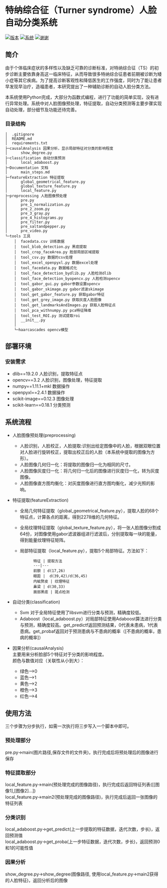 # 特纳综合征（Turner syndrome）人脸自动分类系统
[![版本](https://img.shields.io/badge/python-2.7.12-blue.svg)](https://git.oschina.net/researchimage/facedig)
[![系统](https://img.shields.io/badge/system-CentOS%2CUbuntu%2CWindows-blue.svg)](https://git.oschina.net/researchimage/facedig)
[![谢谢](https://img.shields.io/badge/Say%20Thanks-!-green.svg)](https://git.oschina.net/researchimage/facedig)

## 简介
由于个体临床症状的多样性以及缺乏可靠的诊断标准，对特纳综合征（TS）的初步诊断主要依靠身高这一临床特征，从而导致很多特纳综合征患者前期被诊断为矮小症等其它疾病。为了提高诊断客观性和降低医生的工作强度，同时为了能让患者早发现早治疗，造福患者，本研究提出了一种辅助诊断的自动人脸分类方法。  

本系统使用Python完成，大部分为函数式编程，进行了功能的简单实现，没有进行异常处理。系统中对人脸图像预处理，特征提取，自动分类预测等主要步骤实现自动处理，部分细节及功能还待完善。

### 目录结构

    │  .gitignore
    │  README.md
    │  requirements.txt
    ├─causalAnalysis 因果分析，显示局部特征对分类的影响程度
    │      show_degree.py
    ├─classification 自动分类预测
    │      local_adaboost.py
    ├─Documentation 文档
    │      main_steps.md
    ├─featureExtraction 特征提取
    │      global_geometrical_feature.py
    │      global_texture_feature.py
    │      local_feature.py
    ├─preprocessing 人脸图像预处理
    │      pre.py
    │      pre_1_normalization.py
    │      pre_2_zoom.py
    │      pre_3_gray.py
    │      pre_4_histograms.py
    │      pre_filter.py
    │      pre_saltandpepper.py
    │      pre_video.py
    └─tools 工具
        │  facedata.csv 训练数据
        │  tool_blob_detection.py 黑痣提取
        │  tool_crop_faceArea.py 脸部局部区域提取
        │  tool_csv.py 数据的csv处理
        │  tool_excel_openpyxl.py 数据excel处理
        │  tool_facedata.py 数据格式化
        │  tool_face_detection_bydlib.py 人脸检测dlib
        │  tool_face_detection_byopencv.py 人脸检测opencv
        │  tool_gabor_gui.py gabor参数设置opencv
        │  tool_gabor_skimage.py gabor滤波skimage
        │  tool_get_gabor_feature.py 获取gabor特征
        │  tool_get_grey_image.py 获取灰度人脸图像
        │  tool_get_landmarksAndImages.py 获取人脸特征点
        │  tool_pca_withnumpy.py pca特征降维
        │  tool_test_ROI.py 测试提取roi
        │  __init__.py
        │
        └─haarcascades opencv模型

## 部署环境
### 安装需求
* dlib==19.2.0 人脸识别，提取特征点
* opencv==3.2 人脸识别，图像处理，特征提取
* numpy==1.11.1+mkl 数据操作
* openpyxl==2.4.1 数据操作
* scikit-image==0.12.3 图像处理
* scikit-learn==0.18.1 分类预测

## 系统流程
* 人脸图像预处理(preprocessing)
    * 人脸识别，人脸校正，人脸提取:识别出给定图像中的人脸，根据双眼位置对人脸进行旋转校正，提取出校正后的人脸（本系统中提取的图像为方形）。
    * 人脸图像几何归一化：将提取的图像归一化为相同的尺寸。
    * 人脸图像灰度归一化：将几何归一化后的图像进行灰度归一化，转为灰度图像。
    * 人脸图像直方图均衡化：对灰度图像进行直方图均衡化，减少光照的影响。

* 特征提取(featureExtraction)
    * 全局几何特征提取（global_geometrical_feature.py），提取人脸的68个特征点，计算各点的距离，得到2278维的几何特征。
    * 全局纹理特征提取（global_texture_feature.py），将一张人脸图像分割成64份，对图像使用gabor滤波器组进行滤波后，分别提取每一块的能量，得到能量纹理特征矩阵。
    * 局部特征提取（local_feature.py），提取5个局部特征。方法如下：

                特征 | 提取方法
                ---|---
                前额 | d(17,26)
                眼距 |  d(39,42)/d(36,45)
                内眦赘皮 | 纹理特征
                鼻梁 | d(30,33)
                面部黑痣 | 斑点检测

* 自动分类(classification)
    * Svm 对于全局特征使用了libsvm进行分类与预测，精确度较低。
    * Adaboost（local_adaboost.py）对局部特征使用Adaboost算法进行分类与预测，精确度较高。get_predictf返回预测结果，0代表未患病，1代表患病。get_probaf返回对于预测患病与不患病的概率（[不患病的概率，患病的概率]）

* 因果分析(causalAnalysis)  
主要用来分析脸部5个特征对于分类的影响程度。  
颜色与数值对应（关联性从小到大）：
    * 绿色-->0
    * 蓝色-->1
    * 黄色-->2
    * 橙色-->3
    * 红色-->4

## 使用方法
三个步骤为分步执行，如需一次执行将三步写入一个脚本中即可。
### 预处理部分
pre.py->main(图片路径,保存文件的文件夹)，执行完成后将预处理后的图像进行保存
### 特征提取部分
local_feature.py->main(预处理完成的图像路径)，执行完成后返回特征列表([[图像1],[图像2]...])  
local_feature.py->main2(预处理完成的图像路径)，执行完成后返回一张图像的特征列表
### 分类识别
local_adaboost.py->get_predict(上一步提取的特征数据，迭代次数，步长)，返回预测值  
local_adaboost.py->get_proba(上一步特征数据，迭代次数，步长)，返回预测0和1的可能性值
### 因果分析
show_degree.py->show_degree(图像路径, 使用local_feature.py->main2获得的人脸特征)，返回分析后的图像
